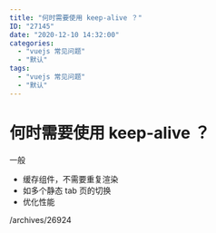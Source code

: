 ```yaml
---
title: "何时需要使用 keep-alive ？"
ID: "27145"
date: "2020-12-10 14:32:00"
categories: 
  - "vuejs 常见问题"
  - "默认"
tags: 
  - "vuejs 常见问题"
  - "默认"
---
```


# 何时需要使用 keep-alive ？

一般

- 缓存组件，不需要重复渲染
- 如多个静态 tab 页的切换
- 优化性能

/archives/26924
